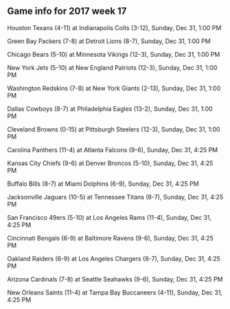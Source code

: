 ## Game info for 2017 week 17
Houston Texans (4-11) at Indianapolis Colts (3-12), Sunday, Dec 31, 1:00 PM

Green Bay Packers (7-8) at Detroit Lions (8-7), Sunday, Dec 31, 1:00 PM

Chicago Bears (5-10) at Minnesota Vikings (12-3), Sunday, Dec 31, 1:00 PM

New York Jets (5-10) at New England Patriots (12-3), Sunday, Dec 31, 1:00 PM

Washington Redskins (7-8) at New York Giants (2-13), Sunday, Dec 31, 1:00 PM

Dallas Cowboys (8-7) at Philadelphia Eagles (13-2), Sunday, Dec 31, 1:00 PM

Cleveland Browns (0-15) at Pittsburgh Steelers (12-3), Sunday, Dec 31, 1:00 PM



Carolina Panthers (11-4) at Atlanta Falcons (9-6), Sunday, Dec 31, 4:25 PM

Kansas City Chiefs (9-6) at Denver Broncos (5-10), Sunday, Dec 31, 4:25 PM

Buffalo Bills (8-7) at Miami Dolphins (6-9), Sunday, Dec 31, 4:25 PM

Jacksonville Jaguars (10-5) at Tennessee Titans (8-7), Sunday, Dec 31, 4:25 PM

San Francisco 49ers (5-10) at Los Angeles Rams (11-4), Sunday, Dec 31, 4:25 PM

Cincinnati Bengals (6-9) at Baltimore Ravens (9-6), Sunday, Dec 31, 4:25 PM

Oakland Raiders (6-9) at Los Angeles Chargers (8-7), Sunday, Dec 31, 4:25 PM

Arizona Cardinals (7-8) at Seattle Seahawks (9-6), Sunday, Dec 31, 4:25 PM

New Orleans Saints (11-4) at Tampa Bay Buccaneers (4-11), Sunday, Dec 31, 4:25 PM

